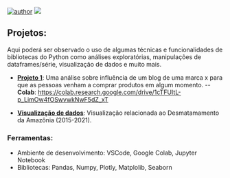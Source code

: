 [![author](https://img.shields.io/badge/author-fabriciordalm-red.svg)](https://github.com/fabriciordalm) ![](https://img.shields.io/badge/python-3.8+-blue.svg)

## Projetos:
Aqui poderá ser observado o uso de algumas técnicas e funcionalidades de bibliotecas do Python como análises exploratórias, manipulações de dataframes/série, visualização de dados e muito mais.

- **[Projeto 1](https://github.com/fabriciordalm/Portfolio/tree/main/Projeto%201)**: Uma análise sobre influência de um blog de uma marca x para que as pessoas venham a comprar produtos em algum momento. 
-- **Colab**: https://colab.research.google.com/drive/1cTFUItL-p_LimOw4fOSwvwkNwF5dZ_xT

- **[Visualização de dados](https://github.com/fabriciordalm/Desmatamento-na-Amazonia)**: Visualização relacionada ao Desmatamamento da Amazônia (2015-2021).

### Ferramentas:

- Ambiente de desenvolvimento: VSCode, Google Colab, Jupyter Notebook
- Bibliotecas: Pandas, Numpy, Plotly, Matplolib, Seaborn

<!-- --- -->
